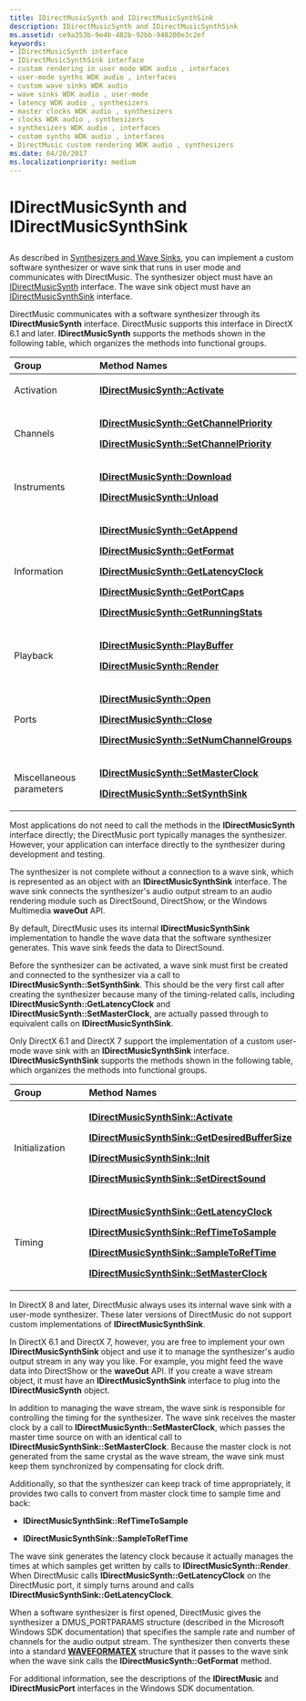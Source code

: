 ```yaml
---
title: IDirectMusicSynth and IDirectMusicSynthSink
description: IDirectMusicSynth and IDirectMusicSynthSink
ms.assetid: ce9a353b-9e4b-402b-92bb-948200e3c2ef
keywords:
- IDirectMusicSynth interface
- IDirectMusicSynthSink interface
- custom rendering in user mode WDK audio , interfaces
- user-mode synths WDK audio , interfaces
- custom wave sinks WDK audio
- wave sinks WDK audio , user-mode
- latency WDK audio , synthesizers
- master clocks WDK audio , synthesizers
- clocks WDK audio , synthesizers
- synthesizers WDK audio , interfaces
- custom synths WDK audio , interfaces
- DirectMusic custom rendering WDK audio , synthesizers
ms.date: 04/20/2017
ms.localizationpriority: medium
---
```


# IDirectMusicSynth and IDirectMusicSynthSink


## <span id="idirectmusicsynth_and_idirectmusicsynthsink"></span><span id="IDIRECTMUSICSYNTH_AND_IDIRECTMUSICSYNTHSINK"></span>


As described in [Synthesizers and Wave Sinks](synthesizers-and-wave-sinks.md), you can implement a custom software synthesizer or wave sink that runs in user mode and communicates with DirectMusic. The synthesizer object must have an [IDirectMusicSynth](/windows/desktop/api/dmusics/nn-dmusics-idirectmusicsynth) interface. The wave sink object must have an [IDirectMusicSynthSink](/windows/desktop/api/dmusics/nn-dmusics-idirectmusicsynthsink) interface.

DirectMusic communicates with a software synthesizer through its **IDirectMusicSynth** interface. DirectMusic supports this interface in DirectX 6.1 and later. **IDirectMusicSynth** supports the methods shown in the following table, which organizes the methods into functional groups.

<table>
<colgroup>
<col width="50%" />
<col width="50%" />
</colgroup>
<thead>
<tr class="header">
<th align="left">Group</th>
<th align="left">Method Names</th>
</tr>
</thead>
<tbody>
<tr class="odd">
<td align="left"><p>Activation</p></td>
<td align="left"><p><a href="/windows/desktop/api/dmusics/nf-dmusics-idirectmusicsynth-activate" data-raw-source="[&lt;strong&gt;IDirectMusicSynth::Activate&lt;/strong&gt;](/windows/desktop/api/dmusics/nf-dmusics-idirectmusicsynth-activate)"><strong>IDirectMusicSynth::Activate</strong></a></p></td>
</tr>
<tr class="even">
<td align="left"><p>Channels</p></td>
<td align="left"><p><a href="/windows/desktop/api/dmusics/nf-dmusics-idirectmusicsynth-getchannelpriority" data-raw-source="[&lt;strong&gt;IDirectMusicSynth::GetChannelPriority&lt;/strong&gt;](/windows/desktop/api/dmusics/nf-dmusics-idirectmusicsynth-getchannelpriority)"><strong>IDirectMusicSynth::GetChannelPriority</strong></a></p>
<p><a href="/windows/desktop/api/dmusics/nf-dmusics-idirectmusicsynth-setchannelpriority" data-raw-source="[&lt;strong&gt;IDirectMusicSynth::SetChannelPriority&lt;/strong&gt;](/windows/desktop/api/dmusics/nf-dmusics-idirectmusicsynth-setchannelpriority)"><strong>IDirectMusicSynth::SetChannelPriority</strong></a></p></td>
</tr>
<tr class="odd">
<td align="left"><p>Instruments</p></td>
<td align="left"><p><a href="/windows/desktop/api/dmusics/nf-dmusics-idirectmusicsynth-download" data-raw-source="[&lt;strong&gt;IDirectMusicSynth::Download&lt;/strong&gt;](/windows/desktop/api/dmusics/nf-dmusics-idirectmusicsynth-download)"><strong>IDirectMusicSynth::Download</strong></a></p>
<p><a href="/windows/desktop/api/dmusics/nf-dmusics-idirectmusicsynth-unload" data-raw-source="[&lt;strong&gt;IDirectMusicSynth::Unload&lt;/strong&gt;](/windows/desktop/api/dmusics/nf-dmusics-idirectmusicsynth-unload)"><strong>IDirectMusicSynth::Unload</strong></a></p></td>
</tr>
<tr class="even">
<td align="left"><p>Information</p></td>
<td align="left"><p><a href="/windows/desktop/api/dmusics/nf-dmusics-idirectmusicsynth-getappend" data-raw-source="[&lt;strong&gt;IDirectMusicSynth::GetAppend&lt;/strong&gt;](/windows/desktop/api/dmusics/nf-dmusics-idirectmusicsynth-getappend)"><strong>IDirectMusicSynth::GetAppend</strong></a></p>
<p><a href="/windows/desktop/api/dmusics/nf-dmusics-idirectmusicsynth-getformat" data-raw-source="[&lt;strong&gt;IDirectMusicSynth::GetFormat&lt;/strong&gt;](/windows/desktop/api/dmusics/nf-dmusics-idirectmusicsynth-getformat)"><strong>IDirectMusicSynth::GetFormat</strong></a></p>
<p><a href="/windows/desktop/api/dmusics/nf-dmusics-idirectmusicsynth-getlatencyclock" data-raw-source="[&lt;strong&gt;IDirectMusicSynth::GetLatencyClock&lt;/strong&gt;](/windows/desktop/api/dmusics/nf-dmusics-idirectmusicsynth-getlatencyclock)"><strong>IDirectMusicSynth::GetLatencyClock</strong></a></p>
<p><a href="/windows/desktop/api/dmusics/nf-dmusics-idirectmusicsynth-getportcaps" data-raw-source="[&lt;strong&gt;IDirectMusicSynth::GetPortCaps&lt;/strong&gt;](/windows/desktop/api/dmusics/nf-dmusics-idirectmusicsynth-getportcaps)"><strong>IDirectMusicSynth::GetPortCaps</strong></a></p>
<p><a href="/windows/desktop/api/dmusics/nf-dmusics-idirectmusicsynth-getrunningstats" data-raw-source="[&lt;strong&gt;IDirectMusicSynth::GetRunningStats&lt;/strong&gt;](/windows/desktop/api/dmusics/nf-dmusics-idirectmusicsynth-getrunningstats)"><strong>IDirectMusicSynth::GetRunningStats</strong></a></p></td>
</tr>
<tr class="odd">
<td align="left"><p>Playback</p></td>
<td align="left"><p><a href="/windows/desktop/api/dmusics/nf-dmusics-idirectmusicsynth-playbuffer" data-raw-source="[&lt;strong&gt;IDirectMusicSynth::PlayBuffer&lt;/strong&gt;](/windows/desktop/api/dmusics/nf-dmusics-idirectmusicsynth-playbuffer)"><strong>IDirectMusicSynth::PlayBuffer</strong></a></p>
<p><a href="/windows/desktop/api/dmusics/nf-dmusics-idirectmusicsynth-render" data-raw-source="[&lt;strong&gt;IDirectMusicSynth::Render&lt;/strong&gt;](/windows/desktop/api/dmusics/nf-dmusics-idirectmusicsynth-render)"><strong>IDirectMusicSynth::Render</strong></a></p></td>
</tr>
<tr class="even">
<td align="left"><p>Ports</p></td>
<td align="left"><p><a href="/windows/desktop/api/dmusics/nf-dmusics-idirectmusicsynth-open" data-raw-source="[&lt;strong&gt;IDirectMusicSynth::Open&lt;/strong&gt;](/windows/desktop/api/dmusics/nf-dmusics-idirectmusicsynth-open)"><strong>IDirectMusicSynth::Open</strong></a></p>
<p><a href="/windows/desktop/api/dmusics/nf-dmusics-idirectmusicsynth-close" data-raw-source="[&lt;strong&gt;IDirectMusicSynth::Close&lt;/strong&gt;](/windows/desktop/api/dmusics/nf-dmusics-idirectmusicsynth-close)"><strong>IDirectMusicSynth::Close</strong></a></p>
<p><a href="/windows/desktop/api/dmusics/nf-dmusics-idirectmusicsynth-setnumchannelgroups" data-raw-source="[&lt;strong&gt;IDirectMusicSynth::SetNumChannelGroups&lt;/strong&gt;](/windows/desktop/api/dmusics/nf-dmusics-idirectmusicsynth-setnumchannelgroups)"><strong>IDirectMusicSynth::SetNumChannelGroups</strong></a></p></td>
</tr>
<tr class="odd">
<td align="left"><p>Miscellaneous parameters</p></td>
<td align="left"><p><a href="/windows/desktop/api/dmusics/nf-dmusics-idirectmusicsynth-setmasterclock" data-raw-source="[&lt;strong&gt;IDirectMusicSynth::SetMasterClock&lt;/strong&gt;](/windows/desktop/api/dmusics/nf-dmusics-idirectmusicsynth-setmasterclock)"><strong>IDirectMusicSynth::SetMasterClock</strong></a></p>
<p><a href="/windows/desktop/api/dmusics/nf-dmusics-idirectmusicsynth-setsynthsink" data-raw-source="[&lt;strong&gt;IDirectMusicSynth::SetSynthSink&lt;/strong&gt;](/windows/desktop/api/dmusics/nf-dmusics-idirectmusicsynth-setsynthsink)"><strong>IDirectMusicSynth::SetSynthSink</strong></a></p></td>
</tr>
</tbody>
</table>

 

Most applications do not need to call the methods in the **IDirectMusicSynth** interface directly; the DirectMusic port typically manages the synthesizer. However, your application can interface directly to the synthesizer during development and testing.

The synthesizer is not complete without a connection to a wave sink, which is represented as an object with an **IDirectMusicSynthSink** interface. The wave sink connects the synthesizer's audio output stream to an audio rendering module such as DirectSound, DirectShow, or the Windows Multimedia **waveOut** API.

By default, DirectMusic uses its internal **IDirectMusicSynthSink** implementation to handle the wave data that the software synthesizer generates. This wave sink feeds the data to DirectSound.

Before the synthesizer can be activated, a wave sink must first be created and connected to the synthesizer via a call to **IDirectMusicSynth::SetSynthSink**. This should be the very first call after creating the synthesizer because many of the timing-related calls, including **IDirectMusicSynth::GetLatencyClock** and **IDirectMusicSynth::SetMasterClock**, are actually passed through to equivalent calls on **IDirectMusicSynthSink**.

Only DirectX 6.1 and DirectX 7 support the implementation of a custom user-mode wave sink with an **IDirectMusicSynthSink** interface. **IDirectMusicSynthSink** supports the methods shown in the following table, which organizes the methods into functional groups.

<table>
<colgroup>
<col width="50%" />
<col width="50%" />
</colgroup>
<thead>
<tr class="header">
<th align="left">Group</th>
<th align="left">Method Names</th>
</tr>
</thead>
<tbody>
<tr class="odd">
<td align="left"><p>Initialization</p></td>
<td align="left"><p><a href="/windows/desktop/api/dmusics/nf-dmusics-idirectmusicsynthsink-activate" data-raw-source="[&lt;strong&gt;IDirectMusicSynthSink::Activate&lt;/strong&gt;](/windows/desktop/api/dmusics/nf-dmusics-idirectmusicsynthsink-activate)"><strong>IDirectMusicSynthSink::Activate</strong></a></p>
<p><a href="/windows/desktop/api/dmusics/nf-dmusics-idirectmusicsynthsink-getdesiredbuffersize" data-raw-source="[&lt;strong&gt;IDirectMusicSynthSink::GetDesiredBufferSize&lt;/strong&gt;](/windows/desktop/api/dmusics/nf-dmusics-idirectmusicsynthsink-getdesiredbuffersize)"><strong>IDirectMusicSynthSink::GetDesiredBufferSize</strong></a></p>
<p><a href="/windows/desktop/api/dmusics/nf-dmusics-idirectmusicsynthsink-init" data-raw-source="[&lt;strong&gt;IDirectMusicSynthSink::Init&lt;/strong&gt;](/windows/desktop/api/dmusics/nf-dmusics-idirectmusicsynthsink-init)"><strong>IDirectMusicSynthSink::Init</strong></a></p>
<p><a href="/windows/desktop/api/dmusics/nf-dmusics-idirectmusicsynthsink-setdirectsound" data-raw-source="[&lt;strong&gt;IDirectMusicSynthSink::SetDirectSound&lt;/strong&gt;](/windows/desktop/api/dmusics/nf-dmusics-idirectmusicsynthsink-setdirectsound)"><strong>IDirectMusicSynthSink::SetDirectSound</strong></a></p></td>
</tr>
<tr class="even">
<td align="left"><p>Timing</p></td>
<td align="left"><p><a href="/windows/desktop/api/dmusics/nf-dmusics-idirectmusicsynthsink-getlatencyclock" data-raw-source="[&lt;strong&gt;IDirectMusicSynthSink::GetLatencyClock&lt;/strong&gt;](/windows/desktop/api/dmusics/nf-dmusics-idirectmusicsynthsink-getlatencyclock)"><strong>IDirectMusicSynthSink::GetLatencyClock</strong></a></p>
<p><a href="/windows/desktop/api/dmusics/nf-dmusics-idirectmusicsynthsink-reftimetosample" data-raw-source="[&lt;strong&gt;IDirectMusicSynthSink::RefTimeToSample&lt;/strong&gt;](/windows/desktop/api/dmusics/nf-dmusics-idirectmusicsynthsink-reftimetosample)"><strong>IDirectMusicSynthSink::RefTimeToSample</strong></a></p>
<p><a href="/windows/desktop/api/dmusics/nf-dmusics-idirectmusicsynthsink-sampletoreftime" data-raw-source="[&lt;strong&gt;IDirectMusicSynthSink::SampleToRefTime&lt;/strong&gt;](/windows/desktop/api/dmusics/nf-dmusics-idirectmusicsynthsink-sampletoreftime)"><strong>IDirectMusicSynthSink::SampleToRefTime</strong></a></p>
<p><a href="/windows/desktop/api/dmusics/nf-dmusics-idirectmusicsynthsink-setmasterclock" data-raw-source="[&lt;strong&gt;IDirectMusicSynthSink::SetMasterClock&lt;/strong&gt;](/windows/desktop/api/dmusics/nf-dmusics-idirectmusicsynthsink-setmasterclock)"><strong>IDirectMusicSynthSink::SetMasterClock</strong></a></p></td>
</tr>
</tbody>
</table>

 

In DirectX 8 and later, DirectMusic always uses its internal wave sink with a user-mode synthesizer. These later versions of DirectMusic do not support custom implementations of **IDirectMusicSynthSink**.

In DirectX 6.1 and DirectX 7, however, you are free to implement your own **IDirectMusicSynthSink** object and use it to manage the synthesizer's audio output stream in any way you like. For example, you might feed the wave data into DirectShow or the **waveOut** API. If you create a wave stream object, it must have an **IDirectMusicSynthSink** interface to plug into the **IDirectMusicSynth** object.

In addition to managing the wave stream, the wave sink is responsible for controlling the timing for the synthesizer. The wave sink receives the master clock by a call to **IDirectMusicSynth::SetMasterClock**, which passes the master time source on with an identical call to **IDirectMusicSynthSink::SetMasterClock**. Because the master clock is not generated from the same crystal as the wave stream, the wave sink must keep them synchronized by compensating for clock drift.

Additionally, so that the synthesizer can keep track of time appropriately, it provides two calls to convert from master clock time to sample time and back:

-   **IDirectMusicSynthSink::RefTimeToSample**

-   **IDirectMusicSynthSink::SampleToRefTime**

The wave sink generates the latency clock because it actually manages the times at which samples get written by calls to **IDirectMusicSynth::Render**. When DirectMusic calls **IDirectMusicSynth::GetLatencyClock** on the DirectMusic port, it simply turns around and calls **IDirectMusicSynthSink::GetLatencyClock**.

When a software synthesizer is first opened, DirectMusic gives the synthesizer a DMUS\_PORTPARAMS structure (described in the Microsoft Windows SDK documentation) that specifies the sample rate and number of channels for the audio output stream. The synthesizer then converts these into a standard [**WAVEFORMATEX**](/windows/desktop/api/mmreg/ns-mmreg-twaveformatex) structure that it passes to the wave sink when the wave sink calls the **IDirectMusicSynth::GetFormat** method.

For additional information, see the descriptions of the **IDirectMusic** and **IDirectMusicPort** interfaces in the Windows SDK documentation.

